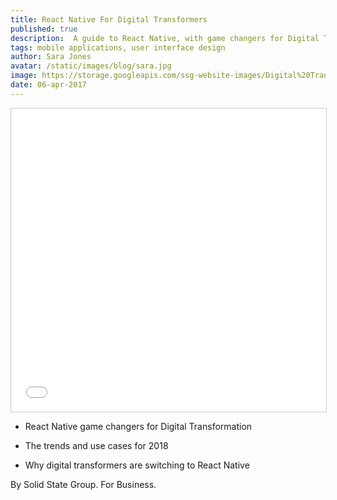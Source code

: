 ```yaml
---
title: React Native For Digital Transformers
published: true
description:  A guide to React Native, with game changers for Digital Transformation, industry trends and use cases for 2018.
tags: mobile applications, user interface design
author: Sara Jones
avatar: /static/images/blog/sara.jpg
image: https://storage.googleapis.com/ssg-website-images/Digital%20Transformation%20blog/Singapore%20Light%20Trees.jpg
date: 06-apr-2017
---
```


<iframe src="//www.slideshare.net/slideshow/embed_code/key/KimlnGlaaqhoDR" width="595" height="485" frameborder="0" marginwidth="0" marginheight="0" scrolling="no" style="border:1px solid #CCC; border-width:1px; max-width: 100%;" allowfullscreen> </iframe>

* React Native game changers for Digital Transformation

* The trends and use cases for 2018

* Why digital transformers are switching to React Native

By Solid State Group. For Business.
